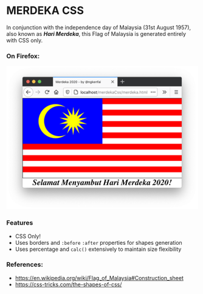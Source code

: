 # MERDEKA CSS

In conjunction with the independence day of Malaysia (31st August 1957), also known as **_Hari Merdeka_**, this Flag of Malaysia is generated entirely with CSS only.

### On Firefox:

![Screenshot on Firefox](img/screenshot-firefox.png)

### Features
- CSS Only!
- Uses borders and `:before` `:after` properties for shapes generation
- Uses percentage and `calc()` extensively to maintain size flexibility

### References:
- https://en.wikipedia.org/wiki/Flag_of_Malaysia#Construction_sheet
- https://css-tricks.com/the-shapes-of-css/